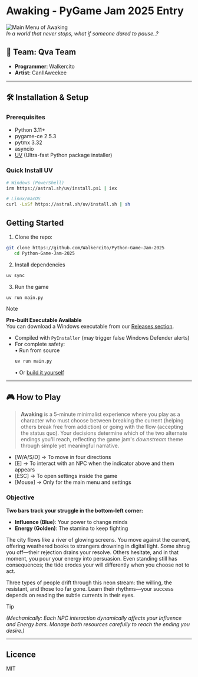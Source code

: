 # Awaking - PyGame Jam 2025 Entry

![Main Menu of Awaking](https://not-yet.com)  
*In a world that never stops, what if someone dared to pause..?*

## 👥 Team: Qva Team
- **Programmer**: Walkercito  
- **Artist**: CanIIAweekee  

---

## 🛠️ Installation & Setup

### Prerequisites
- Python 3.11+
- pygame-ce 2.5.3
- pytmx 3.32
- asyncio 
- [UV](https://docs.astral.sh/uv/) (Ultra-fast Python package installer)

### Quick Install UV
```bash
# Windows (PowerShell)
irm https://astral.sh/uv/install.ps1 | iex

# Linux/macOS
curl -LsSf https://astral.sh/uv/install.sh | sh
```

## Getting Started
1. Clone the repo:
```bash
git clone https://github.com/Walkercito/Python-Game-Jam-2025
   cd Python-Game-Jam-2025
```
2. Install dependencies
```bash
uv sync
```
3. Run the game
```
uv run main.py
```

> [!NOTE]
> **Pre-built Executable Available**  
> You can download a Windows executable from our [Releases section](https://github.com/Walkercito/Python-Game-Jam-2025/releases).  
>   
> - Compiled with `PyInstaller` (may trigger false Windows Defender alerts)  
> - For complete safety:  
>   • Run from source
>    ```bash
>    uv run main.py
>    ``` 
>   • Or [build it yourself](https://pyinstaller.readthedocs.io/)

---
## 🎮 How to Play

> **Awaking** is a 5-minute minimalist experience where you play as a character who must choose between breaking the current (helping others break free from addiction) or going with the flow (accepting the status quo). Your decisions determine which of the two alternate endings you'll reach, reflecting the game jam's *downstream* theme through simple yet meaningful narrative.

- [W/A/S/D] -> To move in four directions
-    [E]    -> To interact with an NPC when the indicator above and them appears
-   [ESC]   -> To open settings inside the game
-   [Mouse] -> Only for the main menu and settings

### Objective  

**Two bars track your struggle in the bottom-left corner:**  
- **Influence (Blue)**: Your power to change minds  
- **Energy (Golden)**: The stamina to keep fighting  

The city flows like a river of glowing screens. You move against the current, offering weathered books to strangers drowning in digital light. Some shrug you off—their rejection drains your resolve. Others hesitate, and in that moment, you pour your energy into persuasion. Even standing still has consequences; the tide erodes your will differently when you choose not to act.  

Three types of people drift through this neon stream: the willing, the resistant, and those too far gone. Learn their rhythms—your success depends on reading the subtle currents in their eyes.  

> [!TIP]
> *(Mechanically: Each NPC interaction dynamically affects your Influence and Energy bars.
> Manage both resources carefully to reach the ending you desire.)*  

---

## Licence 
MIT
